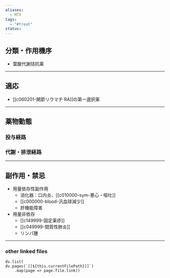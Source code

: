 ```yaml
---
aliases:
  - MTX
tags:
  - "#treat"
status:
---
```

## 分類・作用機序
- 葉酸代謝拮抗薬
---
## 適応
- [[c060201-関節リウマチ RA]]の第一選択薬
---
## 薬物動態
### 投与経路
### 代謝・排泄経路
---
## 副作用・禁忌
- 用量依存性副作用
	- 消化器：口内炎、[[c010000-sym-悪心・嘔吐]]
	- [[c000000-blood-汎血球減少]]
	- 肝機能障害
- 用量非依存
	- [[c149999-固定薬疹]]
	- [[c049999-間質性肺炎]]
	- リンパ腫
---
### other linked files
```dataviewjs
dv.list(
dv.pages(`[[${this.currentFilePath}]]`)
	.map(page => page.file.link))
```

